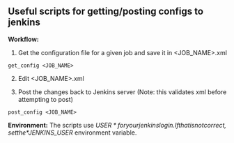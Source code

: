 Useful scripts for getting/posting configs to jenkins
--------------------

**Workflow:**

1) Get the configuration file for a given job and save it in \<JOB_NAME\>.xml
```
get_config <JOB_NAME>
```

2) Edit \<JOB_NAME\>.xml

3) Post the changes back to Jenkins server (Note: this validates xml before attempting to post)
```
post_config <JOB_NAME>
```

**Environment:**
The scripts use *$USER* for your jenkins login.  If that is not correct, set the *$JENKINS_USER* environment variable.
